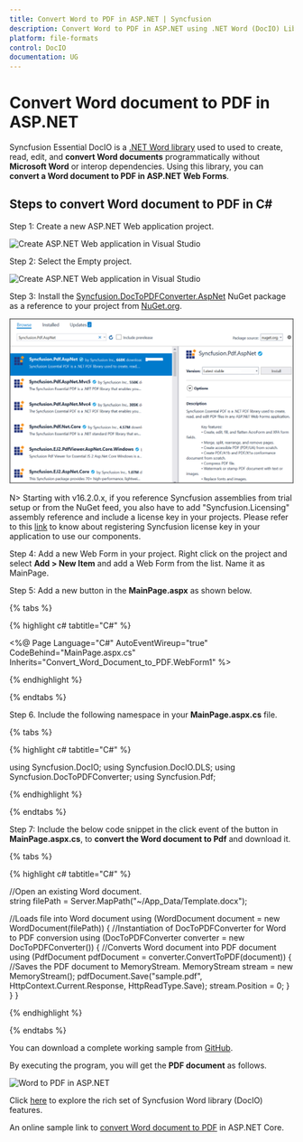 ```yaml
---
title: Convert Word to PDF in ASP.NET | Syncfusion 
description: Convert Word to PDF in ASP.NET using .NET Word (DocIO) Library without Microsoft Word or interop dependencies.
platform: file-formats
control: DocIO
documentation: UG
---
```


# Convert Word document to PDF in ASP.NET

Syncfusion Essential DocIO is a [.NET Word library](https://www.syncfusion.com/document-processing/word-framework/net/word-library) used to used to create, read, edit, and **convert Word documents** programmatically without **Microsoft Word** or interop dependencies. Using this library, you can **convert a Word document to PDF in ASP.NET Web Forms**.

## Steps to convert Word document to PDF in C#

Step 1: Create a new ASP.NET Web application project.

![Create ASP.NET Web application in Visual Studio](ASP-NET_images/CreateProjectforConversion.png)

Step 2: Select the Empty project.

![Create ASP.NET Web application in Visual Studio](ASP-NET_images/ASPNET.png)

Step 3: Install the [Syncfusion.DocToPDFConverter.AspNet](https://www.nuget.org/packages/Syncfusion.DocToPDFConverter.AspNet) NuGet package as a reference to your project from [NuGet.org](https://www.nuget.org/).

![Install DocIO ASP.NET NuGet package](ASP-NET_images/NugetPackage.png)

N> Starting with v16.2.0.x, if you reference Syncfusion assemblies from trial setup or from the NuGet feed, you also have to add "Syncfusion.Licensing" assembly reference and include a license key in your projects. Please refer to this [link](https://help.syncfusion.com/common/essential-studio/licensing/overview) to know about registering Syncfusion license key in your application to use our components.

Step 4: Add a new Web Form in your project. Right click on the project and select **Add > New Item** and add a Web Form from the list. Name it as MainPage.

Step 5: Add a new button in the **MainPage.aspx** as shown below.

{% tabs %}

{% highlight c# tabtitle="C#" %}

<%@ Page Language="C#" AutoEventWireup="true" CodeBehind="MainPage.aspx.cs" Inherits="Convert_Word_Document_to_PDF.WebForm1" %>

<!DOCTYPE html>

<html xmlns="http://www.w3.org/1999/xhtml">
<head runat="server">
    <title></title>
</head>
<body>
    <form id="form1" runat="server">
        <div>
             <asp:Button ID="Button1" runat="server" Text="Convert Word to PDF" OnClick="OnButtonClicked" />
        </div>
    </form>
</body>
</html>


{% endhighlight %}

{% endtabs %}

Step 6. Include the following namespace in your **MainPage.aspx.cs** file.

{% tabs %}

{% highlight c# tabtitle="C#" %}

using Syncfusion.DocIO;
using Syncfusion.DocIO.DLS;
using Syncfusion.DocToPDFConverter;
using Syncfusion.Pdf;

{% endhighlight %}

{% endtabs %}

Step 7: Include the below code snippet in the click event of the button in **MainPage.aspx.cs**, to **convert the Word document to Pdf** and download it.

{% tabs %}

{% highlight c# tabtitle="C#" %}

//Open an existing Word document.        
string filePath = Server.MapPath("~/App_Data/Template.docx");

//Loads file into Word document
using (WordDocument document = new WordDocument(filePath))
{
    //Instantiation of DocToPDFConverter for Word to PDF conversion
    using (DocToPDFConverter converter = new DocToPDFConverter())
    {
        //Converts Word document into PDF document
        using (PdfDocument pdfDocument = converter.ConvertToPDF(document))
        {
            //Saves the PDF document to MemoryStream.
            MemoryStream stream = new MemoryStream();
            pdfDocument.Save("sample.pdf", HttpContext.Current.Response, HttpReadType.Save);
            stream.Position = 0;
        }                   
    }
}

{% endhighlight %}

{% endtabs %}

You can download a complete working sample from [GitHub](https://github.com/SyncfusionExamples/DocIO-Examples/tree/main/Word-to-PDF-Conversion/Convert-Word-document-to-PDF/ASP.NET).

By executing the program, you will get the **PDF document** as follows.

![Word to PDF in ASP.NET ](WordToPDF_images/OutputImage.png)

Click [here](https://www.syncfusion.com/document-processing/word-framework/net) to explore the rich set of Syncfusion Word library (DocIO) features. 

An online sample link to [convert Word document to PDF](https://ej2.syncfusion.com/aspnetcore/Word/WordToPDF#/material3) in ASP.NET Core. 

